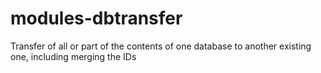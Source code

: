 # modules-dbtransfer
Transfer of all or part of the contents of one database to another existing one, including merging the IDs
